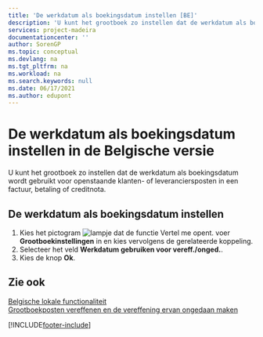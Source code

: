 ```yaml
---
title: 'De werkdatum als boekingsdatum instellen [BE]'
description: 'U kunt het grootboek zo instellen dat de werkdatum als boekingsdatum wordt gebruikt voor openstaande klanten- of leveranciersposten in een factuur, betaling of creditnota.'
services: project-madeira
documentationcenter: ''
author: SorenGP
ms.topic: conceptual
ms.devlang: na
ms.tgt_pltfrm: na
ms.workload: na
ms.search.keywords: null
ms.date: 06/17/2021
ms.author: edupont
---
```

# <a name="set-the-work-date-as-the-posting-date-in-the-belgian-version"></a>De werkdatum als boekingsdatum instellen in de Belgische versie
U kunt het grootboek zo instellen dat de werkdatum als boekingsdatum wordt gebruikt voor openstaande klanten- of leveranciersposten in een factuur, betaling of creditnota.  

## <a name="to-set-the-work-date-as-the-posting-date"></a>De werkdatum als boekingsdatum instellen

1.  Kies het pictogram ![lampje dat de functie Vertel me opent.](../../media/ui-search/search_small.png "Vertel me wat u wilt doen") voer **Grootboekinstellingen** in en kies vervolgens de gerelateerde koppeling.  
2.  Selecteer het veld **Werkdatum gebruiken voor vereff./onged.**.  
3.  Kies de knop **Ok**.  

## <a name="see-also"></a>Zie ook
 [Belgische lokale functionaliteit](belgium-local-functionality.md)   
 [Grootboekposten vereffenen en de vereffening ervan ongedaan maken](how-to-apply-and-unapply-general-ledger-entries.md)


[!INCLUDE[footer-include](../../includes/footer-banner.md)]
